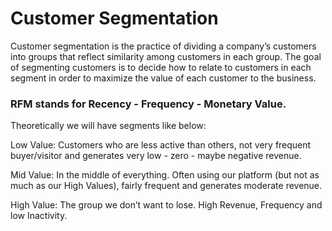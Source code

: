 # Customer Segmentation
Customer segmentation is the practice of dividing a company’s customers into groups that reflect similarity among customers in each group. The goal of segmenting customers is to decide how to relate to customers in each segment in order to maximize the value of each customer to the business.

### RFM stands for Recency - Frequency - Monetary Value. 

Theoretically we will have segments like below:

Low Value: Customers who are less active than others, not very frequent buyer/visitor and generates very low - zero - maybe negative revenue.

Mid Value: In the middle of everything. Often using our platform (but not as much as our High Values), fairly frequent and generates moderate revenue.

High Value: The group we don’t want to lose. High Revenue, Frequency and low Inactivity.
